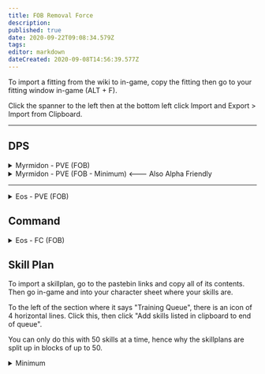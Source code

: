 ```yaml
---
title: FOB Removal Force
description: 
published: true
date: 2020-09-22T09:08:34.579Z
tags: 
editor: markdown
dateCreated: 2020-09-08T14:56:39.577Z
---
```


To import a fitting from the wiki to in-game, copy the fitting then go to your fitting window in-game (ALT + F).

Click the spanner to the left then at the bottom left click Import and Export > Import from Clipboard.

---
## DPS

<details>
  <summary>Myrmidon - PVE (FOB)</summary>
[Myrmidon, Myrmidon - PVE (FOB)]

Damage Control II
True Sansha EM Armor Hardener
True Sansha EM Armor Hardener
True Sansha Thermal Armor Hardener
True Sansha Thermal Armor Hardener
Drone Damage Amplifier II

Denny Enduring Omnidirectional Tracking Link
Large Compact Pb-Acid Cap Battery
Cap Recharger II
Cap Recharger II
Cap Recharger II

Drone Link Augmentor I
Large Remote Capacitor Transmitter II
Medium Remote Capacitor Transmitter II
Centum A-Type Medium Remote Armor Repairer
Centum A-Type Medium Remote Armor Repairer

Medium EM Armor Reinforcer II
Medium Thermal Armor Reinforcer II
Medium Remote Repair Augmentor II


Acolyte II x5
Infiltrator II x5
Praetor II x5


Nanite Repair Paste x100
Tracking Speed Script x1
Mobile Depot x1
Ogre II x5
Improved Mindflood Booster x2
</details>

<details>
  <summary>Myrmidon - PVE (FOB - Minimum) <--- Also Alpha Friendly</summary>
[Myrmidon, Myrmidon - PVE (FOB - Basic)]

Damage Control II
True Sansha Thermal Armor Hardener
True Sansha EM Armor Hardener
True Sansha EM Armor Hardener
True Sansha Thermal Armor Hardener
Drone Damage Amplifier II

Denny Enduring Omnidirectional Tracking Link
Large Compact Pb-Acid Cap Battery
Cap Recharger II
Cap Recharger II
Cap Recharger II

Drone Link Augmentor I
Large Remote Capacitor Transmitter II
Medium Remote Capacitor Transmitter II
Centum A-Type Medium Remote Armor Repairer
Centum A-Type Medium Remote Armor Repairer

Medium EM Armor Reinforcer II
Medium Thermal Armor Reinforcer II
Medium Remote Repair Augmentor II


Imperial Navy Acolyte x5
Imperial Navy Infiltrator x5
Imperial Navy Praetor x5


Nanite Repair Paste x100
Tracking Speed Script x1
Mobile Depot x1
Federation Navy Ogre x5
Improved Mindflood Booster x2
</details>

---

<details>
  <summary>Eos - PVE (FOB)</summary>
[Eos, Eos - PVE (FOB)]

EM Armor Hardener II
Thermal Armor Hardener II
Drone Damage Amplifier II
Drone Damage Amplifier II
Drone Damage Amplifier II
Omnidirectional Tracking Enhancer II
Omnidirectional Tracking Enhancer II

Large Cap Battery II
Cap Recharger II
Cap Recharger II
Cap Recharger II

Centum A-Type Medium Remote Armor Repairer
Centum A-Type Medium Remote Armor Repairer
Large Remote Capacitor Transmitter II
Medium Remote Capacitor Transmitter II
Drone Link Augmentor II

Medium EM Armor Reinforcer II
Medium Thermal Armor Reinforcer II


Infiltrator II x5
Ogre II x5
Praetor II x5


Nanite Repair Paste x100
Improved Mindflood Booster x2
</details>

## Command

<details>
  <summary>Eos - FC (FOB)</summary>
[Eos, Eos - FC (FOB)]

EM Armor Hardener II
Thermal Armor Hardener II
Drone Damage Amplifier II
Drone Damage Amplifier II
Drone Damage Amplifier II
Omnidirectional Tracking Enhancer II
Omnidirectional Tracking Enhancer II

Large Cap Battery II
Cap Recharger II
Target Painter II
Target Painter II

Armor Command Burst II
Armor Command Burst II
Centum A-Type Medium Remote Armor Repairer
Large Remote Capacitor Transmitter II
Medium Remote Capacitor Transmitter II

Medium EM Armor Reinforcer II
Medium Thermal Armor Reinforcer II


Infiltrator II x5
Ogre II x5
Praetor II x5


Armor Energizing Charge x600
Rapid Repair Charge x600
Nanite Repair Paste x250
Improved Mindflood Booster x2
</details>

## Skill Plan
To import a skillplan, go to the pastebin links and copy all of its contents.  Then go in-game and into your character sheet where your skills are. 

To the left of the section where it says "Training Queue", there is an icon of 4 horizontal lines.  Click this, then click "Add skills listed in clipboard to end of queue".

You can only do this with 50 skills at a time, hence why the skillplans are split up in blocks of up to 50.
<details>
  <summary>Minimum</summary>
 
  Part 1 - https://pastebin.com/EkxgEhah
  
  Part 2 - https://pastebin.com/PdvBzbbw
</details>